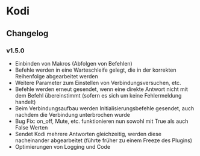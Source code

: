 # Kodi

## Changelog

### v1.5.0
* Einbinden von Makros (Abfolgen von Befehlen)
* Befehle werden in eine Warteschleife gelegt, die in der korrekten Reihenfolge abgearbeitet werden
* Weitere Parameter zum Einstellen von Verbindungsversuchen, etc.
* Befehle werden erneut gesendet, wenn eine direkte Antwort nicht mit dem Befehl übereinstimmt (sofern es sich um keine Fehlermeldung handelt)
* Beim Verbindungsaufbau werden Initialisierungsbefehle gesendet, auch nachdem die Verbindung unterbrochen wurde
* Bug Fix: on_off, Mute, etc. funktionieren nun sowohl mit True als auch False Werten
* Sendet Kodi mehrere Antworten gleichzeitig, werden diese nacheinander abgearbeitet (führte früher zu einem Freeze des Plugins)
* Optimierungen von Logging und Code

